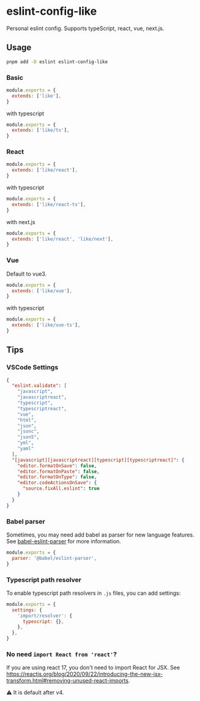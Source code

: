 # eslint-config-like

Personal eslint config. Supports typeScript, react, vue, next.js.

## Usage

```bash
pnpm add -D eslint eslint-config-like
```

### Basic

```js
module.exports = {
  extends: ['like'],
}
```

with typescript

```js
module.exports = {
  extends: ['like/ts'],
}
```

### React

```js
module.exports = {
  extends: ['like/react'],
}
```

with typescript

```js
module.exports = {
  extends: ['like/react-ts'],
}
```

with next.js

```js
module.exports = {
  extends: ['like/react', 'like/next'],
}
```

### Vue

Default to vue3.

```js
module.exports = {
  extends: ['like/vue'],
}
```

with typescript

```js
module.exports = {
  extends: ['like/vue-ts'],
}
```

## Tips

### VSCode Settings

```json
{
  "eslint.validate": [
    "javascript",
    "javascriptreact",
    "typescript",
    "typescriptreact",
    "vue",
    "html",
    "json",
    "jsonc",
    "json5",
    "yml",
    "yaml"
  ],
  "[javascript][javascriptreact][typescript][typescriptreact]": {
    "editor.formatOnSave": false,
    "editor.formatOnPaste": false,
    "editor.formatOnType": false,
    "editor.codeActionsOnSave": {
      "source.fixAll.eslint": true
    }
  }
}
```

### Babel parser

Sometimes, you may need add babel as parser for new language features. See [babel-eslint-parser](https://github.com/babel/babel/tree/main/eslint/babel-eslint-parser) for more information.

```js
module.exports = {
  parser: '@babel/eslint-parser',
}
```

### Typescript path resolver

To enable typescript path resolvers in `.js` files, you can add settings:

```js
module.exports = {
  settings: {
    'import/resolver': {
      typescript: {},
    },
  },
}
```

### No need `import React from 'react'`?

If you are using react 17, you don't need to import React for JSX. See https://reactjs.org/blog/2020/09/22/introducing-the-new-jsx-transform.html#removing-unused-react-imports.

⚠ It is default after v4.

<!-- https://github.com/antfu/eslint-config/blob/master/packages/basic/index.js -->
